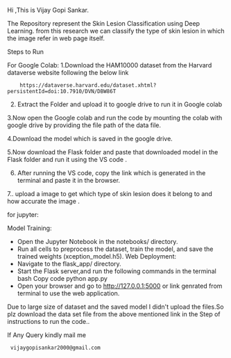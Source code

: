 Hi ,This is Vijay Gopi Sankar.

The Repository represent the Skin Lesion Classification using Deep Learning.
from this research we can classify the type of skin lesion in which the image refer in web page itself.


Steps to Run

 For Google Colab:
1.Download the HAM10000 dataset  from the Harvard dataverse  website following the below link  

        https://dataverse.harvard.edu/dataset.xhtml?persistentId=doi:10.7910/DVN/DBW86T 

2. Extract the Folder and upload it to google drive to run it in Google colab
   
3.Now open the Google colab and run the code by mounting the colab with google drive by providing the file path of the data file.

4.Download the model which is saved in the google drive.

5.Now download the Flask folder and paste that downloaded model in the Flask folder  and run it using the VS code .

6. After running the VS code, copy the  link which is generated in the terminal and paste it in the browser.
 
7.. upload a image to get which type of skin lesion does it belong to and how accurate the image .


for jupyter:

Model Training:
*	Open the Jupyter Notebook in the notebooks/ directory.
*	Run all cells to preprocess the dataset, train the model, and save the trained weights (xception_model.h5).
 	 Web Deployment:
*	Navigate to the flask_app/ directory.
*	Start the Flask server,and run the following commands in the terminal
          bash
          Copy code
          python app.py
*	Open your browser and go to http://127.0.0.1:5000  or link genrated from terminal to use the web application.

Due to large size of dataset and the saved model I didn't upload the files.So plz download the data set file from the above mentioned link in the Step of instructions to run the code..

If Any Query kindly mail me 

     vijaygopisankar2000@gmail.com
